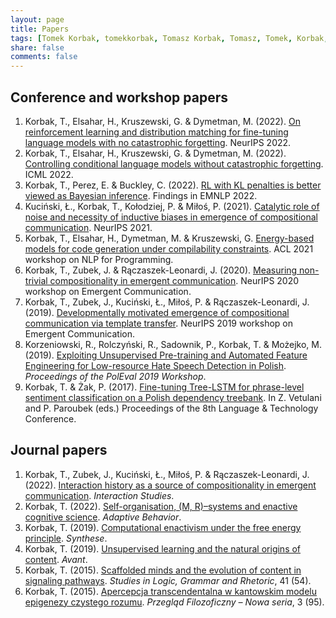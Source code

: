 ```yaml
---
layout: page
title: Papers
tags: [Tomek Korbak, tomekkorbak, Tomasz Korbak, Tomasz, Tomek, Korbak, papers]
share: false
comments: false
---
```


## Conference and workshop papers
1. Korbak, T., Elsahar, H., Kruszewski, G. & Dymetman, M. (2022). [On reinforcement learning and distribution matching for fine-tuning language models with no catastrophic forgetting](https://arxiv.org/abs/2206.00761). NeurIPS 2022.
2. Korbak, T., Elsahar, H., Kruszewski, G. & Dymetman, M. (2022). [Controlling conditional language models without catastrophic forgetting](https://arxiv.org/abs/2112.00791). ICML 2022.
3. Korbak, T., Perez, E. & Buckley, C. (2022). [RL with KL penalties is better viewed as Bayesian inference](https://arxiv.org/abs/2205.11275). Findings in EMNLP 2022.
4. Kuciński, Ł., Korbak, T., Kołodziej, P. & Miłoś, P. (2021). [Catalytic role of noise and necessity of inductive biases in emergence of compositional communication](https://arxiv.org/abs/2111.06464). NeurIPS 2021.
5. Korbak, T., Elsahar, H., Dymetman, M. & Kruszewski, G. [Energy-based models for code generation under compilability constraints](https://arxiv.org/pdf/2106.04985). ACL 2021 workshop on NLP for Programming.
6. Korbak, T., Zubek, J. & Rączaszek-Leonardi, J. (2020). [Measuring non-trivial compositionality in emergent communication](https://arxiv.org/abs/2010.15058). NeurIPS 2020 workshop on Emergent Communication.
7. Korbak, T., Zubek, J., Kuciński, Ł., Miłoś, P. & Rączaszek-Leonardi, J. (2019). [Developmentally motivated emergence of compositional communication via template transfer](https://arxiv.org/abs/1910.06079). NeurIPS 2019 workshop on Emergent Communication.
8. Korzeniowski, R., Rolczyński, R., Sadownik, P., Korbak, T. & Możejko, M. (2019). [Exploiting Unsupervised Pre-training and Automated Feature Engineering for Low-resource Hate Speech Detection in Polish](https://arxiv.org/abs/1906.09325). *Proceedings of the PolEval 2019 Workshop*.
9. Korbak, T. & Żak, P. (2017). [Fine-tuning Tree-LSTM for phrase-level sentiment classification on a Polish dependency treebank](https://arxiv.org/abs/1711.01985). In Z. Vetulani and P. Paroubek (eds.) Proceedings of the 8th Language & Technology Conference.


## Journal papers
1. Korbak, T., Zubek, J., Kuciński, Ł., Miłoś, P. & Rączaszek-Leonardi, J. (2022). [Interaction history as a source of compositionality in emergent communication](https://www.jbe-platform.com/content/journals/10.1075/is.21020.kor). *Interaction Studies*.
2. Korbak, T. (2022). [Self-organisation, (M, R)–systems and enactive cognitive science](https://journals.sagepub.com/doi/pdf/10.1177/10597123211066155). *Adaptive Behavior*.
3. Korbak, T. (2019). [Computational enactivism under the free energy principle](https://link.springer.com/article/10.1007/s11229-019-02243-4). *Synthese*.
4. Korbak, T. (2019). [Unsupervised learning and the natural origins of content](http://avant.edu.pl/wp-content/uploads/T_Korbak_Unsupervised_Learning.pdf). *Avant*.
5. Korbak, T. (2015). [Scaffolded minds and the evolution of content in signaling pathways](https://content.sciendo.com/view/journals/slgr/41/1/article-p89.xml). *Studies in Logic, Grammar and Rhetoric*, 41 (54).
6. Korbak, T. (2015). [Apercepcja transcendentalna w kantowskim modelu epigenezy czystego rozumu](http://cejsh.icm.edu.pl/cejsh/element/bwmeta1.element.pan-pf-yid-2015-iid-3-art-000000000008/c/PFil203-15208-TKorbak.pdf). *Przegląd Filozoficzny – Nowa seria*, 3 (95).


[comment]: <> (## Conference talks and posters)

[comment]: <> (1. Korbak, T. &#40;2019&#41;. [Emergent compositional communication in generalized signaling games]&#40;{{ site.url }}/data/peri2019.pdf&#41;. 8th Peripatetic Conference on Modeling Cognitive Systems. )

[comment]: <> (2. Korbak, T. &#40;2018&#41;. [Evaluating the scalability of deep active inference]&#40;{{ site.url }}/data/Poster2018.pdf&#41;. 7th Peripatetic Conference on Modeling Cognitive Systems. )

[comment]: <> (3. Korbak, T. &#40;2017&#41;. [Free energy principle as a model of biological and cognitive self-organization]&#40;{{ site.url }}/data/Free_Energy_Principle_as_a_model_of_biol.pdf&#41;. 6th Peripatetic Conference on Modeling Cognitive Systems.)